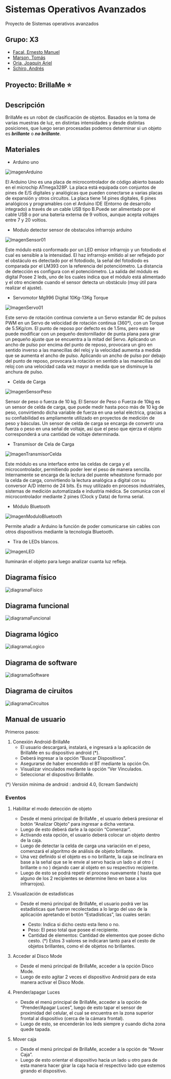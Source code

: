 Sistemas Operativos Avanzados
===============================
Proyecto de Sistemas operativos avanzados

Grupo: X3 <br /> 
-----------
* [Facal, Ernesto Manuel](https://github.com/ErnestoFacal)<br />
* [Marson, Tomás](https://github.com/tomimarson)
* [Oria, Joaquín Ariel](https://github.com/OriaJoaquin)<br /> 
* [Schiro, Andrés](https://github.com/ASchiro7)<br /> 

Proyecto: BrillaMe :star: <br /> 
---------
## Descripción

BrillaMe es un robot de clasificación de objetos. Basados en la toma de varias muestras de luz, en distintas intensidades y desde distintas posiciones, que luego seran procesadas podemos determinar si un objeto es ***brillante*** o ***no brillante***.
## Materiales

* Arduino uno 

![imagenArduino](https://imgs.clipartwiki.com/clipimg/small/162-1623636_this-is-a-small-microcontroller-that-you-can.png)

El Arduino Uno es una placa de microcontrolador de código abierto basado en el microchip ATmega328P. La placa está equipada con conjuntos de pines de E/S digitales y analógicas que pueden conectarse a varias placas de expansión y otros circuitos. La placa tiene 14 pines digitales, 6 pines analógicos y programables con el Arduino IDE (Entorno de desarrollo integrado) a través de un cable USB tipo B.Puede ser alimentado por el cable USB o por una batería externa de 9 voltios, aunque acepta voltajes entre 7 y 20 voltios.


* Modulo detector sensor de obstaculos infrarrojo arduino 

![ImagenSensor01](https://www.luisllamas.es/wp-content/uploads/2016/06/arduino-detector-obstaculos-infrarrojos-componente.png)

Este módulo está conformado por un LED emisor infrarrojo y un fotodiodo el cual es sensible a la intensidad. El haz infrarrojo emitido al ser reflejado por el obstáculo es detectado por el fotodiodo, la señal del fotodiodo es comparada por el LM393 con la referencia del potenciómetro. La distancia de detección es configura con el potenciómetro. La salida del módulo es digital
Posee 2 leds, uno de los cuales indica que el módulo está alimentado y el otro enciende cuando el sensor detecta un obstáculo (muy útil para realizar el ajuste).


* Servomotor Mg996 Digital 10Kg-13Kg Torque

![ImagenServo01](https://afel.cl/content/uploads/servomotor-ds04-nfc.jpg)

Este servo de rotación continua convierte a un Servo estandar RC de pulsos PWM en un Servo de velocidad de rotación continua (360°), con un Torque de 5.5Kg/cm.
El punto de reposo por defecto es de 1.5ms, pero esto se puede modificar con un pequeño destornillador de punta plana para girar un pequeño ajuste que se encuentra a la mitad del Servo.
Aplicando un ancho de pulso por encima del punto de reposo, provocara un giro en sentido inverso a las manecillas del reloj y la velocidad aumenta a medida que se aumenta el ancho de pulso. 
Aplicando un ancho de pulso por debajo del punto de reposo, provocara la rotación en sentido a las manecillas del reloj con una velocidad cada vez mayor a medida que se disminuye la anchura de pulso.


* Celda de Carga

![ImagenSensorPeso](http://tdrobotica.co/2463/celda-de-carga-de-1-kg-barra-recta.jpg)

Sensor de peso o fuerza de 10 kg. El Sensor de Peso o Fuerza de 10kg es un sensor de celda de carga, que puede medir hasta poco más de 10 kg de peso, convirtiendo dicha variable de fuerza en una señal eléctrica, gracias a su confiabilidad es ampliamente utilizado en proyectos de medición de peso y básculas. Un sensor de celda de carga se encarga de convertir una fuerza o peso en una señal de voltaje, así que el peso que ejerza el objeto corresponderá a una cantidad de voltaje determinada.


* Transmisor de Cela de Carga

![ImagenTransmisorCelda](http://www.naylampmechatronics.com/464-large_default/modulo-hx711-transmisor-de-celda-de-carga.jpg)

Este módulo es una interface entre las celdas de carga y el microcontrolador, permitiendo poder leer el peso de manera sencilla. Internamente se encarga de la lectura del puente wheatstone formado por la celda de carga, convirtiendo la lectura analógica a digital con su conversor A/D interno de 24 bits.
Es muy utilizado en procesos industriales, sistemas de medición automatizada e industria médica.
Se comunica con el microcontrolador mediante 2 pines (Clock y Data) de forma serial.


* Módulo Bluetooth

![ImagenModuloBluetooth](http://www.maxelectronica.cl/5-large_default/modulo-bluetooth-serial-ttl-esclavo-hc-06.jpg)

Permite añadir a Arduino la función de poder comunicarse sin cables con otros dispositivos mediante la tecnología Bluetooth.

  
* Tira de LEDs blancos.

![ImagenLED](https://cdn1.efectoled.com/13033/tira-led-220v-ac-smd5050-60-led-m-5-metros.jpg)

Iluminarán el objeto para luego analizar cuanta luz refleja.

## Diagrama físico

![diagramaFisico](https://github.com/OriaJoaquin/X3/blob/master/Diagramas/DiagramaFisico.png)

## Diagrama funcional

![diagramaFuncional](https://github.com/OriaJoaquin/X3/blob/master/Diagramas/DiagramaFuncional.png)

## Diagrama lógico

![diagramaLogico](https://github.com/OriaJoaquin/X3/blob/master/Diagramas/Diagrama_logico.png)

## Diagrama de software

![diagramaSoftware](https://github.com/OriaJoaquin/X3/blob/master/Diagramas/Diagrama_software.png)

## Diagrama de ciruitos

![diagramaCircuitos](https://github.com/OriaJoaquin/X3/blob/master/Diagramas/Diagrama_circuito.png)


## Manual de usuario 
Primeros pasos: 
 
1) Conexión Android-BrillaMe 
   - El usuario descargará, instalará, e ingresará a la aplicación de BrillaMe en su dispositivo android (*). 
   - Deberá ingresar a la opción “Buscar Dispositivos”.
   - Asegurarse de haber encendido el BT mediante la opción On.
   - Visualizar vinculados mediante la opción “Ver Vinculados.
   - Seleccionar el dispositivo BrillaMe.
 
(*) Versión mínima de android : android 4.0, (Icream Sandwich)
 
### Eventos 
 
1. Habilitar el modo detección de objeto 
   - Desde el menú principal de BrillaMe , el usuario deberá presionar el botón “Analizar Objeto” para ingresar a dicha ventana.
   - Luego de esto deberá darle a la opción “Comenzar”.
   - Activando esta opción, el usuario deberá colocar un objeto dentro de la caja.
   - Luego de detectar la celda de carga una variación en el peso, comenzará el algoritmo de análisis de objeto brillante.
   - Una vez definido si el objeto es o no brillante, la caja se inclinara en base a la señal que se le envie al servo hacia un lado o al otro ( brillante o no ) dejando caer al objeto en su respectivo recipiente.
   - Luego de esto se podrá repetir el proceso nuevamente ( hasta que alguno de los 2 recipientes se determine lleno en base a los infrarrojos).
 
2. Visualización de estadísticas 
   - Desde el menú principal de BrillaMe, el usuario podrá ver las estadísticas que fueron recolectadas a lo largo del uso de la aplicación apretando el botón “Estadísticas”, las cuales serán: 
 
     - Cesto: Indica si dicho cesto esta lleno o no. 
     - Peso: El peso total que posee el recipiente.
     - Cantidad de elementos: Cantidad de elementos que posee dicho cesto.
(*) Estos 3 valores se indicaran tanto para el cesto de objetos brillantes, como el de objetos no brillantes.
3. Acceder al Disco Mode
   - Desde el menú principal de BrillaMe, acceder a la opción Disco Mode.
   - Luego de esto agitar 2 veces el dispositivo Android para de esta manera activar el Disco Mode.

4. Prender/apagar Luces
   - Desde el menú principal de BrillaMe, acceder a la opción de “Prender/Apagar Luces”, luego de esto tapar el sensor de proximidad del celular, el cual se encuentra en la zona superior frontal al dispositivo (cerca de la cámara frontal).
   - Luego de esto, se encenderán los leds siempre y cuando dicha zona quede tapada.


5. Mover caja
   - Desde el menú principal de BrillaMe, acceder a la opción de “Mover Caja”.
   - Luego de esto orientar el dispositivo hacia un lado u otro para de esta manera hacer girar la caja hacia el respectivo lado que estemos girando el dispositivo.
